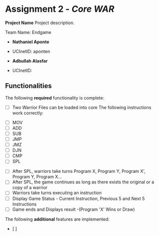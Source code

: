 # Assignment 2 - *Core WAR*

**Project Name** Project description.

Team Name: Endgame
* **Nathaniel Aponte**
- UCInetID: aponten
* **Adbullah Alasfar**
- UCInetID: 

## Functionalities
[//]: # (Write [x] to mark off what was accomplished.<br/>)
The following **required** functionality is complete:

* [ ] Two Warrior Files can be loaded into core
The following instructions work correctly:
- [ ] MOV 
- [ ] ADD
- [ ] SUB
- [ ] JMP
- [ ] JMZ
- [ ] DJN
- [ ] CMP
- [ ] SPL
* [ ] After SPL, warriors take turns 
Program X, Program Y, Program X', Program Y, Program X...
* [ ] After SPL, the game continues as long as there exists the original or a copy of a warrior
* [ ] Warriors take turns executing an instruction
* [ ] Display Game Status - Current Instruction, Previous 5 and Next 5 Instructions
* [ ] Game ends and Displays result -(Program 'X' Wins or Draw)

[//]: # (* [ ] Got any features?)
The following **additional** features are implemented:<br/>
* [ ] 
